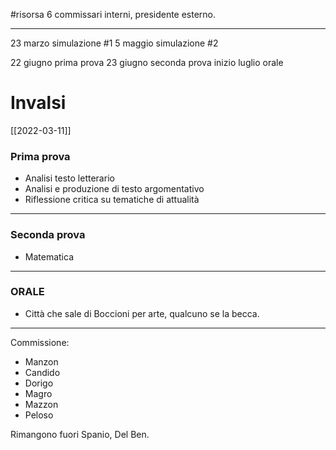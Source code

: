 #risorsa 
6 commissari interni, presidente esterno. 
___
23 marzo simulazione #1
5 maggio simulazione #2

22 giugno prima prova 
23 giugno seconda prova 
inizio luglio orale

# Invalsi
[[2022-03-11]]

### Prima prova
- Analisi testo letterario 
- Analisi e produzione di testo argomentativo 
- Riflessione critica su tematiche di attualità
___
### Seconda prova
- Matematica 


---
### ORALE
- Città che sale di Boccioni per arte, qualcuno se la becca. 



---
Commissione: 
- Manzon
- Candido
- Dorigo
- Magro
- Mazzon
- Peloso

Rimangono fuori Spanio, Del Ben. 


